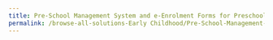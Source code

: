 ```yaml
---
title: Pre-School Management System and e-Enrolment Forms for Preschools
permalink: /browse-all-solutions-Early Childhood/Pre-School-Management-System-and-e-Enrolment-Forms-for-Preschools
---
```


